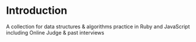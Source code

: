 # Introduction

A collection for data structures & algorithms practice in Ruby and JavaScript including Online Judge & past interviews
